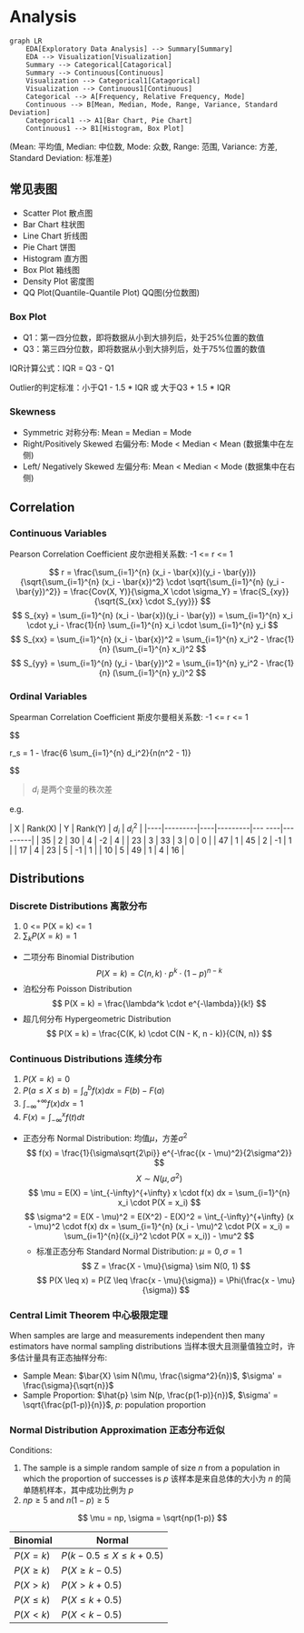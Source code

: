 # Analysis

```mermaid
graph LR
    EDA[Exploratory Data Analysis] --> Summary[Summary]
    EDA --> Visualization[Visualization]
    Summary --> Categorical[Catagorical]
    Summary --> Continuous[Continuous]
    Visualization --> Categorical1[Catagorical]
    Visualization --> Continuous1[Continuous]
    Categorical --> A[Frequency, Relative Frequency, Mode]
    Continuous --> B[Mean, Median, Mode, Range, Variance, Standard Deviation]
    Categorical1 --> A1[Bar Chart, Pie Chart]
    Continuous1 --> B1[Histogram, Box Plot]
```

(Mean: 平均值, Median: 中位数, Mode: 众数, Range: 范围, Variance: 方差, Standard Deviation: 标准差)


## 常见表图

- Scatter Plot 散点图
- Bar Chart 柱状图
- Line Chart 折线图
- Pie Chart 饼图
- Histogram 直方图
- Box Plot 箱线图
- Density Plot 密度图
- QQ Plot(Quantile-Quantile Plot) QQ图(分位数图)

### Box Plot

- Q1：第一四分位数，即将数据从小到大排列后，处于25%位置的数值
- Q3：第三四分位数，即将数据从小到大排列后，处于75%位置的数值

IQR计算公式：IQR = Q3 - Q1

Outlier的判定标准：小于Q1 - 1.5 * IQR 或 大于Q3 + 1.5 * IQR

### Skewness

- Symmetric 对称分布: Mean = Median = Mode
- Right/Positively Skewed 右偏分布: Mode < Median < Mean (数据集中在左侧)
- Left/ Negatively Skewed 左偏分布: Mean < Median < Mode (数据集中在右侧)

## Correlation

### Continuous Variables

Pearson Correlation Coefficient 皮尔逊相关系数: -1 <= r <= 1

$$
r = \frac{\sum_{i=1}^{n} (x_i - \bar{x})(y_i - \bar{y})}{\sqrt{\sum_{i=1}^{n} (x_i - \bar{x})^2} \cdot \sqrt{\sum_{i=1}^{n} (y_i - \bar{y})^2}}
  = \frac{Cov(X, Y)}{\sigma_X \cdot \sigma_Y} = \frac{S_{xy}}{\sqrt{S_{xx} \cdot S_{yy}}}
$$
$$
S_{xy} = \sum_{i=1}^{n} (x_i - \bar{x})(y_i - \bar{y}) = \sum_{i=1}^{n} x_i \cdot y_i - \frac{1}{n} \sum_{i=1}^{n} x_i \cdot \sum_{i=1}^{n} y_i
$$
$$
S_{xx} = \sum_{i=1}^{n} (x_i - \bar{x})^2 = \sum_{i=1}^{n} x_i^2 - \frac{1}{n} (\sum_{i=1}^{n} x_i)^2
$$
$$
S_{yy} = \sum_{i=1}^{n} (y_i - \bar{y})^2 = \sum_{i=1}^{n} y_i^2 - \frac{1}{n} (\sum_{i=1}^{n} y_i)^2
$$

### Ordinal Variables

Spearman Correlation Coefficient 斯皮尔曼相关系数: -1 <= r <= 1

$$

r_s = 1 - \frac{6 \sum_{i=1}^{n} d_i^2}{n(n^2 - 1)}

$$

> $d_i$ 是两个变量的秩次差

e.g.

| X  | Rank(X) | Y  | Rank(Y) | $d_i$  | $d_i^2$ |
|----|---------|----|---------|--- ----|---------|
| 35 |  2      | 30 |   4     |  -2    |  4      |
| 23 |  3      | 33 |   3     |   0    |  0      |
| 47 |  1      | 45 |   2     |  -1    |  1      |
| 17 |  4      | 23 |   5     |  -1    |  1      |
| 10 |  5      | 49 |   1     |   4    | 16      |


## Distributions

### Discrete Distributions 离散分布

1. 0 <= P(X = k) <= 1
2. $\sum_{k} P(X = k) = 1$

- 二项分布 Binomial Distribution
    $$
    P(X = k) = C(n, k) \cdot p^k \cdot (1 - p)^{n - k}
    $$
- 泊松分布 Poisson Distribution
    $$
    P(X = k) = \frac{\lambda^k \cdot e^{-\lambda}}{k!}
    $$
- 超几何分布 Hypergeometric Distribution
    $$
    P(X = k) = \frac{C(K, k) \cdot C(N - K, n - k)}{C(N, n)}
    $$

### Continuous Distributions 连续分布

1. $P(X = k) = 0$
2. $P(a \leq X \leq b) = \int_{a}^{b} f(x) dx = F(b) - F(a)$
3. $\int_{-\infty}^{+\infty} f(x) dx = 1$
4. $F(x) = \int_{-\infty}^{x} f(t) dt$

- 正态分布 Normal Distribution: 均值$\mu$，方差$\sigma^2$
    $$
    f(x) = \frac{1}{\sigma\sqrt{2\pi}} e^{-\frac{(x - \mu)^2}{2\sigma^2}}
    $$
    $$
    X \sim N(\mu, \sigma^2)
    $$
    $$
    \mu = E(X) = \int_{-\infty}^{+\infty} x \cdot f(x) dx = \sum_{i=1}^{n} x_i \cdot P(X = x_i)
    $$
    $$
    \sigma^2 = E(X - \mu)^2 = E(X^2) - E(X)^2 = \int_{-\infty}^{+\infty} (x - \mu)^2 \cdot f(x) dx
            = \sum_{i=1}^{n} (x_i - \mu)^2 \cdot P(X = x_i) = \sum_{i=1}^{n}({x_i}^2 \cdot P(X = x_i)) - \mu^2
    $$
  - 标准正态分布 Standard Normal Distribution: $\mu = 0, \sigma = 1$
    $$
    Z = \frac{X - \mu}{\sigma} \sim N(0, 1)
    $$
    $$
    P(X \leq x) = P(Z \leq \frac{x - \mu}{\sigma}) = \Phi(\frac{x - \mu}{\sigma})
    $$

### Central Limit Theorem 中心极限定理

When samples are large and measurements independent then many estimators have normal sampling distributions 当样本很大且测量值独立时，许多估计量具有正态抽样分布: 

- Sample Mean: $\bar{X} \sim N(\mu, \frac{\sigma^2}{n})$, $\sigma' = \frac{\sigma}{\sqrt{n}}$
- Sample Proportion: $\hat{p} \sim N(p, \frac{p(1-p)}{n})$, $\sigma' = \sqrt{\frac{p(1-p)}{n}}$, $p$: population proportion

### Normal Distribution Approximation 正态分布近似

Conditions:
1. The sample is a simple random sample of size $n$ from a population in which the proportion of successes is $p$ 该样本是来自总体的大小为 $n$ 的简单随机样本，其中成功比例为 $p$
2. $np \geq 5$ and $n(1-p) \geq 5$

$$
\mu = np, \sigma = \sqrt{np(1-p)}
$$

| Binomial | Normal |
| -------- | ------ |
| $P(X = k)$ | $P(k - 0.5 \leq X \leq k + 0.5)$ |
| $P(X \geq k)$ | $P(X \geq k - 0.5)$ |
| $P(X > k)$ | $P(X > k + 0.5)$ |
| $P(X \leq k)$ | $P(X \leq k + 0.5)$ |
| $P(X < k)$ | $P(X < k - 0.5)$ |
